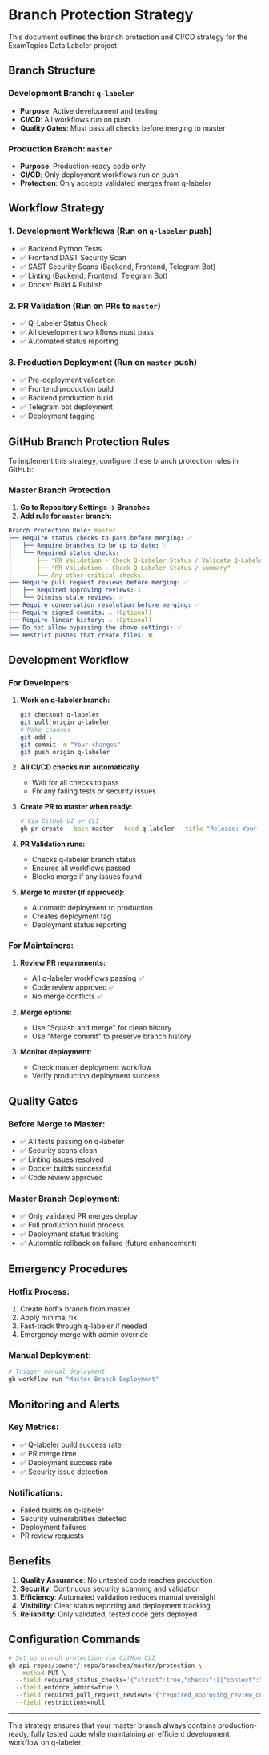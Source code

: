 # Branch Protection Strategy

This document outlines the branch protection and CI/CD strategy for the ExamTopics Data Labeler project.

## Branch Structure

### Development Branch: `q-labeler`
- **Purpose**: Active development and testing
- **CI/CD**: All workflows run on push
- **Quality Gates**: Must pass all checks before merging to master

### Production Branch: `master` 
- **Purpose**: Production-ready code only
- **CI/CD**: Only deployment workflows run on push
- **Protection**: Only accepts validated merges from q-labeler

## Workflow Strategy

### 1. Development Workflows (Run on `q-labeler` push)
- ✅ Backend Python Tests
- ✅ Frontend DAST Security Scan  
- ✅ SAST Security Scans (Backend, Frontend, Telegram Bot)
- ✅ Linting (Backend, Frontend, Telegram Bot)
- ✅ Docker Build & Publish

### 2. PR Validation (Run on PRs to `master`)
- ✅ Q-Labeler Status Check
- ✅ All development workflows must pass
- ✅ Automated status reporting

### 3. Production Deployment (Run on `master` push)
- ✅ Pre-deployment validation
- ✅ Frontend production build
- ✅ Backend production build  
- ✅ Telegram bot deployment
- ✅ Deployment tagging

## GitHub Branch Protection Rules

To implement this strategy, configure these branch protection rules in GitHub:

### Master Branch Protection

1. **Go to Repository Settings → Branches**
2. **Add rule for `master` branch:**

```yaml
Branch Protection Rule: master
├── Require status checks to pass before merging: ✅
│   ├── Require branches to be up to date: ✅
│   └── Required status checks:
│       ├── "PR Validation - Check Q-Labeler Status / Validate Q-Labeler Branch Status"
│       ├── "PR Validation - Check Q-Labeler Status / summary"
│       └── Any other critical checks
├── Require pull request reviews before merging: ✅
│   ├── Required approving reviews: 1
│   └── Dismiss stale reviews: ✅
├── Require conversation resolution before merging: ✅
├── Require signed commits: ⚠️ (Optional)
├── Require linear history: ⚠️ (Optional)
├── Do not allow bypassing the above settings: ✅
└── Restrict pushes that create files: ❌
```

## Development Workflow

### For Developers:

1. **Work on q-labeler branch:**
   ```bash
   git checkout q-labeler
   git pull origin q-labeler
   # Make changes
   git add .
   git commit -m "Your changes"
   git push origin q-labeler
   ```

2. **All CI/CD checks run automatically**
   - Wait for all checks to pass
   - Fix any failing tests or security issues

3. **Create PR to master when ready:**
   ```bash
   # Via GitHub UI or CLI
   gh pr create --base master --head q-labeler --title "Release: Your Feature"
   ```

4. **PR Validation runs:**
   - Checks q-labeler branch status
   - Ensures all workflows passed
   - Blocks merge if any issues found

5. **Merge to master (if approved):**
   - Automatic deployment to production
   - Creates deployment tag
   - Deployment status reporting

### For Maintainers:

1. **Review PR requirements:**
   - All q-labeler workflows passing ✅
   - Code review approved ✅  
   - No merge conflicts ✅

2. **Merge options:**
   - Use "Squash and merge" for clean history
   - Use "Merge commit" to preserve branch history

3. **Monitor deployment:**
   - Check master deployment workflow
   - Verify production deployment success

## Quality Gates

### Before Merge to Master:
- ✅ All tests passing on q-labeler
- ✅ Security scans clean
- ✅ Linting issues resolved
- ✅ Docker builds successful
- ✅ Code review approved

### Master Branch Deployment:
- ✅ Only validated PR merges deploy
- ✅ Full production build process
- ✅ Deployment status tracking
- ✅ Automatic rollback on failure (future enhancement)

## Emergency Procedures

### Hotfix Process:
1. Create hotfix branch from master
2. Apply minimal fix
3. Fast-track through q-labeler if needed
4. Emergency merge with admin override

### Manual Deployment:
```bash
# Trigger manual deployment
gh workflow run "Master Branch Deployment"
```

## Monitoring and Alerts

### Key Metrics:
- ✅ Q-labeler build success rate
- ✅ PR merge time  
- ✅ Deployment success rate
- ✅ Security issue detection

### Notifications:
- Failed builds on q-labeler
- Security vulnerabilities detected
- Deployment failures
- PR review requests

## Benefits

1. **Quality Assurance**: No untested code reaches production
2. **Security**: Continuous security scanning and validation
3. **Efficiency**: Automated validation reduces manual oversight
4. **Visibility**: Clear status reporting and deployment tracking
5. **Reliability**: Only validated, tested code gets deployed

## Configuration Commands

```bash
# Set up branch protection via GitHub CLI
gh api repos/:owner/:repo/branches/master/protection \
  --method PUT \
  --field required_status_checks='{"strict":true,"checks":[{"context":"PR Validation - Check Q-Labeler Status / Validate Q-Labeler Branch Status"}]}' \
  --field enforce_admins=true \
  --field required_pull_request_reviews='{"required_approving_review_count":1}' \
  --field restrictions=null
```

---

This strategy ensures that your master branch always contains production-ready, fully tested code while maintaining an efficient development workflow on q-labeler.